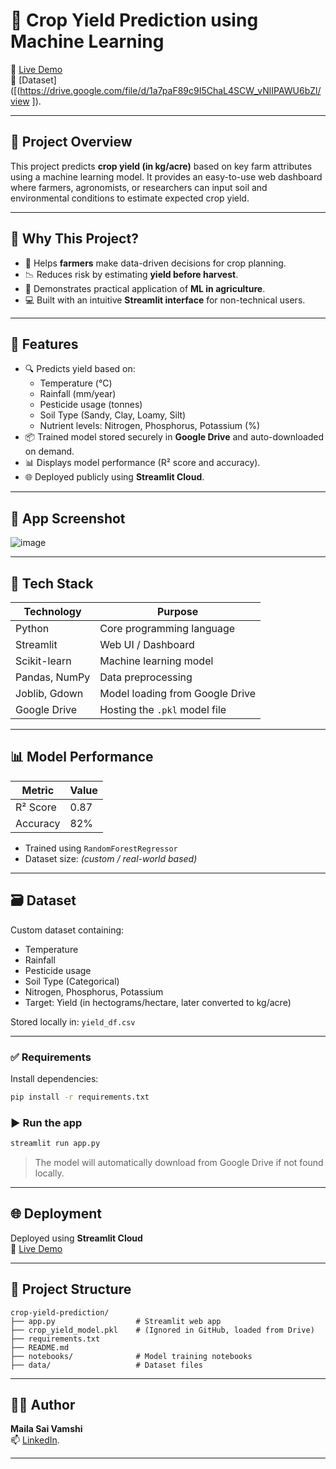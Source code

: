 
# 🌾 Crop Yield Prediction using Machine Learning

🚀 [Live Demo](https://crop-yield-prediction1.streamlit.app/)  
📂 [Dataset]([(https://drive.google.com/file/d/1a7paF89c9I5ChaL4SCW_vNlIPAWU6bZl/view
]).

---

## 📌 Project Overview

This project predicts **crop yield (in kg/acre)** based on key farm attributes using a machine learning model. It provides an easy-to-use web dashboard where farmers, agronomists, or researchers can input soil and environmental conditions to estimate expected crop yield.

---

## 🎯 Why This Project?

- 🌾 Helps **farmers** make data-driven decisions for crop planning.
- 📉 Reduces risk by estimating **yield before harvest**.
- 🧠 Demonstrates practical application of **ML in agriculture**.
- 💻 Built with an intuitive **Streamlit interface** for non-technical users.

---

## 🧪 Features

- 🔍 Predicts yield based on:
  - Temperature (°C)
  - Rainfall (mm/year)
  - Pesticide usage (tonnes)
  - Soil Type (Sandy, Clay, Loamy, Silt)
  - Nutrient levels: Nitrogen, Phosphorus, Potassium (%)
- 📦 Trained model stored securely in **Google Drive** and auto-downloaded on demand.
- 📊 Displays model performance (R² score and accuracy).
- 🌐 Deployed publicly using **Streamlit Cloud**.

---

## 📸 App Screenshot

![image](https://github.com/user-attachments/assets/015dfc1a-0fe6-48b7-ae18-0ed584781d87)


---

## 🧠 Tech Stack

| Technology       | Purpose                         |
|------------------|----------------------------------|
| Python           | Core programming language       |
| Streamlit        | Web UI / Dashboard              |
| Scikit-learn     | Machine learning model          |
| Pandas, NumPy    | Data preprocessing              |
| Joblib, Gdown    | Model loading from Google Drive |
| Google Drive     | Hosting the `.pkl` model file   |

---

## 📊 Model Performance

| Metric       | Value |
|--------------|-------|
| R² Score     | 0.87  |
| Accuracy     | 82%   |

- Trained using `RandomForestRegressor`
- Dataset size: _(custom / real-world based)_

---

## 🗃 Dataset

Custom dataset containing:
- Temperature
- Rainfall
- Pesticide usage
- Soil Type (Categorical)
- Nitrogen, Phosphorus, Potassium
- Target: Yield (in hectograms/hectare, later converted to kg/acre)

Stored locally in: `yield_df.csv`

---


### ✅ Requirements

Install dependencies:

```bash
pip install -r requirements.txt
```

### ▶️ Run the app

```bash
streamlit run app.py
```

> The model will automatically download from Google Drive if not found locally.

---

## 🌐 Deployment

Deployed using **Streamlit Cloud**  
🔗 [Live Demo](https://crop-yield-prediction1.streamlit.app/)

---

## 📁 Project Structure

```
crop-yield-prediction/
├── app.py                  # Streamlit web app
├── crop_yield_model.pkl    # (Ignored in GitHub, loaded from Drive)
├── requirements.txt
├── README.md
├── notebooks/              # Model training notebooks
├── data/                   # Dataset files
```

---

## 🙋‍♂️ Author

**Maila Sai Vamshi**  
📫 [LinkedIn](https://www.linkedin.com/in/sai-vamshi23/).

---

